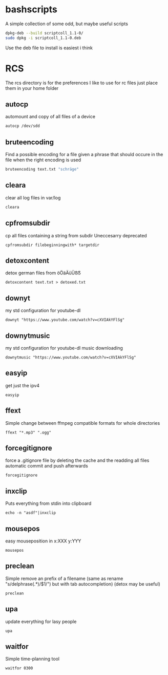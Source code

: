 # bashscripts
A simple collection of some odd, but maybe useful scripts

```bash
dpkg-deb --build scriptcoll_1.1-0/
sudo dpkg -i scriptcoll_1.1-0.deb
```
Use the deb file to install is easiest i think

# RCS
The rcs directory is for the preferences I like to use for rc files just place them in your home folder

## autocp
automount and copy of all files of a device
```bash
autocp /dev/sdd
```
## bruteencoding
Find a possible encoding for a file given a phrase that should occure in the file when the right encoding is used
```bash
bruteencoding text.txt "schräge"
```
## cleara
clear all log files in var/log
```bash
cleara
```
## cpfromsubdir
cp all files containing a string from subdir
Uneccesarry deprecated
```
cpfromsubdir filebeginningwith* targetdir 
```
## detoxcontent
detox german files from öÖäÄüÜßẞ
```
detoxcontent text.txt > detoxed.txt
```
## downyt
my std configuration for youtube-dl
```
downyt "https://www.youtube.com/watch?v=cXVIAkYFlSg"
```
## downytmusic
my std configuration for youtube-dl music downloading
```
downytmusic "https://www.youtube.com/watch?v=cXVIAkYFlSg"
```
## easyip
get just the ipv4
```
easyip
```
## ffext
Simple change between ffmpeg compatible formats for whole directories
```
ffext "*.mp3" ".ogg"
```
## forcegitignore
force a .gitignore file by deleting the cache and the readding all files
automatic commit and push afterwards
```
forcegitignore
```
## inxclip
Puts everything from stdin into clipboard
```
echo -n "asdf"|inxclip
```
## mousepos
easy mouseposition in x:XXX y:YYY
```
mousepos
```
## preclean
Simple remove an prefix of a filename (same as rename "s/delphrase(.*)/$1/") but with tab autocompletion) (detox may be useful)
```
preclean
```
## upa
update everything for lasy people
```
upa
```
## waitfor
Simple time-planning tool
```
waitfor 0300
```